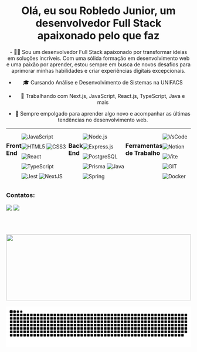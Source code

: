 <div align="center">
  <h1>Olá, eu sou Robledo Junior, um desenvolvedor Full Stack apaixonado pelo que faz</h1>
</div>

<div align="center">
  - 👨‍💻 Sou um desenvolvedor Full Stack apaixonado por transformar ideias em soluções incríveis. Com uma sólida formação em desenvolvimento web e uma paixão por aprender, estou sempre em busca de novos desafios para aprimorar minhas habilidades e criar experiências digitais excepcionais.

- 🎓 Cursando Análise e Desenvolvimento de Sistemas na UNIFACS

- 🚀 Trabalhando com Next.js, JavaScript, React.js, TypeScript, Java e mais

- 🌱 Sempre empolgado para aprender algo novo e acompanhar as últimas tendências no desenvolvimento web.

</div>

---
<div style="display: flex; justify-content: space-between;">

### Front End
  <!-- Front-end -->
  <div>
    <img style="margin-bottom: 10px" alt="JavaScript" src="https://img.shields.io/badge/JavaScript-323330?style=for-the-badge&logo=javascript&logoColor=F7DF1E" />
    <img style="margin-bottom: 10px" alt="HTML5" src="https://img.shields.io/badge/HTML5-E34F26?style=for-the-badge&logo=html5&logoColor=white" />
    <img style="margin-bottom: 10px" alt="CSS3" src="https://img.shields.io/badge/CSS3-1572B6?style=for-the-badge&logo=css3&logoColor=white" />
    <img style="margin-bottom: 10px" alt="React" src="https://img.shields.io/badge/React-20232A?style=for-the-badge&logo=react&logoColor=61DAFB" />
    <img style="margin-bottom: 10px" alt="TypeScript" src="https://img.shields.io/badge/TypeScript-007ACC?style=for-the-badge&logo=typescript&logoColor=white" />
    <img style="margin-bottom: 10px" alt="Jest" src="https://img.shields.io/badge/Jest-C21325?style=for-the-badge&logo=jest&logoColor=white" />
    <img style="margin-bottom: 10px" alt="NextJS" src="https://img.shields.io/badge/next%20js-000000?style=for-the-badge&logo=nextdotjs&logoColor=white" />
  </div>

  ### Back End
  <!-- Back-end -->
  <div>
    <img style="margin-bottom: 10px" alt="Node.js" src="https://img.shields.io/badge/Node%20js-339933?style=for-the-badge&logo=nodedotjs&logoColor=white" />
    <img style="margin-bottom: 10px" alt="Express.js" src="https://img.shields.io/badge/Express%20js-000000?style=for-the-badge&logo=express&logoColor=white" />
    <img style="margin-bottom: 10px" alt="PostgreSQL" src="https://img.shields.io/badge/PostgreSQL-316192?style=for-the-badge&logo=postgresql&logoColor=white"/>
    <img style="margin-bottom: 10px" alt="Prisma" src="https://img.shields.io/badge/Prisma-3982CE?style=for-the-badge&logo=Prisma&logoColor=white" />
    <img style="margin-bottom: 10px" alt="Java" src="https://cdn.jsdelivr.net/gh/devicons/devicon/icons/java/java-original-wordmark.svg" width="50" height="50" />
    <img style="margin-bottom: 10px" alt="Spring" src="https://cdn.jsdelivr.net/gh/devicons/devicon/icons/spring/spring-original-wordmark.svg" width="50" height="50" />
          
  </div>

  ### Ferramentas de Trabalho
  <!-- Ferramentas de Trabalho -->
  <div>
    <img style="margin-bottom: 10px" alt="VsCode" src="https://img.shields.io/badge/Visual_Studio_Code-0078D4?style=for-the-badge&logo=visual%20studio%20code&logoColor=white"/>
    <img style="margin-bottom: 10px" alt="Notion" src="https://img.shields.io/badge/Notion-000000?style=for-the-badge&logo=notion&logoColor=white"/>
    <img style="margin-bottom: 10px" alt="Vite" src="https://img.shields.io/badge/Vite-B73BFE?style=for-the-badge&logo=vite&logoColor=FFD62E" />
    <img style="margin-bottom: 10px" alt="GIT" src="https://img.shields.io/badge/GIT-E44C30?style=for-the-badge&logo=git&logoColor=white" />
    <img style="margin-bottom: 10px" alt="Docker" src="https://img.shields.io/badge/Docker-2CA5E0?style=for-the-badge&logo=docker&logoColor=white" />
  </div>

</div>

 
### Contatos:
  <div>
  <a href="mailto:robledorjunior1@gmail.com"><img src="https://img.shields.io/badge/-Gmail-%23333?style=for-the-badge&logo=gmail&logoColor=white" target="_blank"></a>
  <a href="https://www.linkedin.com/in/robledojunior/" target="_blank"><img src="https://img.shields.io/badge/-LinkedIn-%230077B5?style=for-the-badge&logo=linkedin&logoColor=white" target="_blank"></a>

  <br><br>
  <div>
   <a href="https://github.com/rjunio98">
   <img height="180em" width="100%" src="https://github-readme-stats.vercel.app/api/top-langs/?username=rjunio98&layout=compact&langs_count=6&theme=tokyonight"/>
</div>

  ![Snake animation](https://github.com/rjunio98/rjunio98/blob/output/github-contribution-grid-snake.svg)
</div>
